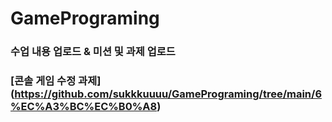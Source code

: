 # GamePrograming
### 수업 내용 업로드 & 미션 및 과제 업로드

### [콘솔 게임 수정 과제] (https://github.com/sukkkuuuu/GamePrograming/tree/main/6%EC%A3%BC%EC%B0%A8)
